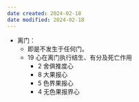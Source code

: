 ```yaml
---
date created: 2024-02-18
date modified: 2024-02-18
---
```

- 离门：
    - 即是不发生于任何门。
    - 19 心在离门执行结生、有分及死亡作用
        - 2 舍俱推度心
        - 8 大果报心
        - 5 色界果报心
        - 4 无色果报界心
